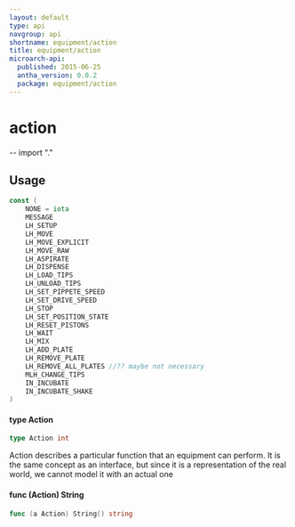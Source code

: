 ```yaml
---
layout: default
type: api
navgroup: api
shortname: equipment/action
title: equipment/action
microarch-api:
  published: 2015-06-25
  antha_version: 0.0.2
  package: equipment/action
---
```

# action
--
    import "."


## Usage

```go
const (
	NONE = iota
	MESSAGE
	LH_SETUP
	LH_MOVE
	LH_MOVE_EXPLICIT
	LH_MOVE_RAW
	LH_ASPIRATE
	LH_DISPENSE
	LH_LOAD_TIPS
	LH_UNLOAD_TIPS
	LH_SET_PIPPETE_SPEED
	LH_SET_DRIVE_SPEED
	LH_STOP
	LH_SET_POSITION_STATE
	LH_RESET_PISTONS
	LH_WAIT
	LH_MIX
	LH_ADD_PLATE
	LH_REMOVE_PLATE
	LH_REMOVE_ALL_PLATES //?? maybe not necessary
	MLH_CHANGE_TIPS
	IN_INCUBATE
	IN_INCUBATE_SHAKE
)
```

#### type Action

```go
type Action int
```

Action describes a particular function that an equipment can perform. It is the
same concept as an interface, but since it is a representation of the real
world, we cannot model it with an actual one

#### func (Action) String

```go
func (a Action) String() string
```
